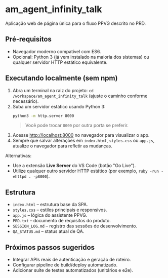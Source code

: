 # am_agent_infinity_talk

Aplicação web de página única para o fluxo PPVG descrito no PRD.

## Pré-requisitos

- Navegador moderno compatível com ES6.
- Opcional: Python 3 (já vem instalado na maioria dos sistemas) ou qualquer servidor HTTP estático equivalente.

## Executando localmente (sem npm)

1. Abra um terminal na raiz do projeto: `cd /workspace/am_agent_infinity_talk` (ajuste o caminho conforme necessário).
2. Suba um servidor estático usando Python 3:
   ```bash
   python3 -m http.server 8000
   ```
   > Você pode trocar `8000` por outra porta se preferir.
3. Acesse [http://localhost:8000](http://localhost:8000) no navegador para visualizar o app.
4. Sempre que salvar alterações em `index.html`, `styles.css` ou `app.js`, atualize o navegador para refletir as mudanças.

Alternativas:
- Use a extensão **Live Server** do VS Code (botão "Go Live").
- Utilize qualquer outro servidor HTTP estático (por exemplo, `ruby -run -ehttpd . -p8000`).

## Estrutura

- `index.html` – estrutura base da SPA.
- `styles.css` – estilos principais e responsivos.
- `app.js` – lógica do assistente PPVG.
- `PRD.txt` – documento de requisitos do produto.
- `SESSION_LOG.md` – registro das sessões de desenvolvimento.
- `QA_STATUS.md` – status atual de QA.

## Próximos passos sugeridos

- Integrar APIs reais de autenticação e geração de roteiro.
- Configurar pipeline de build/deploy automatizado.
- Adicionar suíte de testes automatizados (unitários e e2e).
